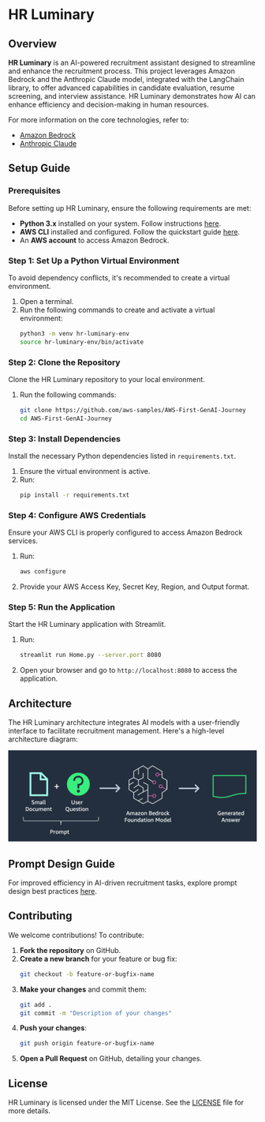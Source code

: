 
# HR Luminary

## Overview
**HR Luminary** is an AI-powered recruitment assistant designed to streamline and enhance the recruitment process. This project leverages Amazon Bedrock and the Anthropic Claude model, integrated with the LangChain library, to offer advanced capabilities in candidate evaluation, resume screening, and interview assistance. HR Luminary demonstrates how AI can enhance efficiency and decision-making in human resources.

For more information on the core technologies, refer to:
- [Amazon Bedrock](https://aws.amazon.com/bedrock/)
- [Anthropic Claude](https://www.anthropic.com/index/claude-2)

## Setup Guide

### Prerequisites
Before setting up HR Luminary, ensure the following requirements are met:
- **Python 3.x** installed on your system. Follow instructions [here](https://docs.python-guide.org/starting/install3/linux/).
- **AWS CLI** installed and configured. Follow the quickstart guide [here](https://docs.aws.amazon.com/cli/latest/userguide/getting-started-quickstart.html).
- An **AWS account** to access Amazon Bedrock.

### Step 1: Set Up a Python Virtual Environment
To avoid dependency conflicts, it's recommended to create a virtual environment.

1. Open a terminal.
2. Run the following commands to create and activate a virtual environment:
   ```bash
   python3 -m venv hr-luminary-env
   source hr-luminary-env/bin/activate
   ```

### Step 2: Clone the Repository
Clone the HR Luminary repository to your local environment.

1. Run the following commands:
   ```bash
   git clone https://github.com/aws-samples/AWS-First-GenAI-Journey
   cd AWS-First-GenAI-Journey
   ```

### Step 3: Install Dependencies
Install the necessary Python dependencies listed in `requirements.txt`.

1. Ensure the virtual environment is active.
2. Run:
   ```bash
   pip install -r requirements.txt
   ```

### Step 4: Configure AWS Credentials
Ensure your AWS CLI is properly configured to access Amazon Bedrock services.

1. Run:
   ```bash
   aws configure
   ```
2. Provide your AWS Access Key, Secret Key, Region, and Output format.

### Step 5: Run the Application
Start the HR Luminary application with Streamlit.

1. Run:
   ```bash
   streamlit run Home.py --server.port 8080
   ```
2. Open your browser and go to `http://localhost:8080` to access the application.

## Architecture
The HR Luminary architecture integrates AI models with a user-friendly interface to facilitate recruitment management. Here's a high-level architecture diagram:

![Architecture](./Architecture.png)

## Prompt Design Guide
For improved efficiency in AI-driven recruitment tasks, explore prompt design best practices [here](https://docs.anthropic.com/claude/docs/introduction-to-prompt-design).

## Contributing
We welcome contributions! To contribute:

1. **Fork the repository** on GitHub.
2. **Create a new branch** for your feature or bug fix:
   ```bash
   git checkout -b feature-or-bugfix-name
   ```
3. **Make your changes** and commit them:
   ```bash
   git add .
   git commit -m "Description of your changes"
   ```
4. **Push your changes**:
   ```bash
   git push origin feature-or-bugfix-name
   ```
5. **Open a Pull Request** on GitHub, detailing your changes.

## License
HR Luminary is licensed under the MIT License. See the [LICENSE](./LICENSE) file for more details.
